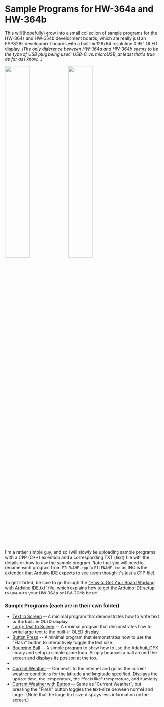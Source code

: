 # Sample Programs for HW-364a and HW-364b
This will (hopefully) grow into a small collection of sample programs for the HW-364a and HW-364b development boards, which are really just an ESP8266 development boards with a built-in 128x64 resolution 0.96" OLED display. *(The only difference between HW-364a and HW-364b seems to be the type of USB plug being used: USB-C vs. microUSB, at least that's true as far as I know...)*

<img src="https://github.com/jdshaffer/sample_programs_for_HW-364a_and_HW-364b/blob/main/current_weather.jpg" width=40%> <img src="https://github.com/jdshaffer/sample_programs_for_HW-364a_and_HW-364b/blob/main/current_weather_button.jpg" width=40%>

I'm a rather simple guy, and so I will slowly be uploading sample programs with a CPP (C++) extention and a corresponding TXT (text) file with the details on how to use the sample program. Note that you will need to rename each program from `FILENAME.cpp` to `FILENAME.ino` as INO is the extention that Arduino IDE expects to see (even though it's just a CPP file).

To get started, be sure to go through the <a href="https://github.com/jdshaffer/sample_programs_for_HW-364a_and_HW-364b/blob/main/How%20to%20Get%20Your%20Board%20Working%20with%20Arduino%20IDE.txt" target="_blank">"How to Get Your Board Working with Arduino IDE.txt"</a> file, which explains how to get the Arduino IDE setup to use with your HW-364a or HW-364b board.

### Sample Programs (each are in their own folder)
* <a href="https://github.com/jdshaffer/sample_programs_for_HW-364a_and_HW-364b/tree/main/text_to_screen">Text to Screen</a> -- A minimal program that demonstrates how to write text to the built-in OLED display.
* <a href="https://github.com/jdshaffer/sample_programs_for_HW-364a_and_HW-364b/tree/main/large_text_to_screen">Large Text to Screen</a> -- A minimal program that demonstrates how to write large text to the built-in OLED display.
* <a href="https://github.com/jdshaffer/sample_programs_for_HW-364a_and_HW-364b/tree/main/button_press">Button Press</a> -- A minimal program that demonstrates how to use the "Flash" button to interactively toggle the text size.
* <a href="https://github.com/jdshaffer/sample_programs_for_HW-364a_and_HW-364b/tree/main/boucing_ball">Bouncing Ball</a> -- A simple program to show how to use the Adafruit_GFX library and setup a simple game loop. Simply bounces a ball around the screen and displays its position at the top.
* 
* <a href="https://github.com/jdshaffer/sample_programs_for_HW-364a_and_HW-364b/tree/main/current_weather">Current Weather</a> -- Connects to the internet and grabs the current weather conditions for the latitude and longitude specified. Displays the update time, the temperature, the "feels like" temperature, and humidity. 
* <a href="https://github.com/jdshaffer/sample_programs_for_HW-364a_and_HW-364b/tree/main/current_weather_with_button">Current Weather with Button</a> -- Same as "Current Weather", but pressing the "Flash" button toggles the text-size between normal and larger. (Note that the large text size displays less information on the screen.)

